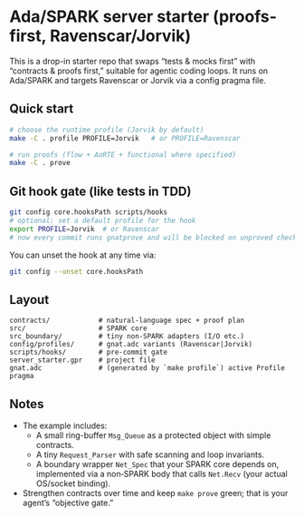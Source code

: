# Ada/SPARK server starter (proofs-first, Ravenscar/Jorvik)

This is a drop-in starter repo that swaps “tests & mocks first” with “contracts & proofs first,” suitable for agentic coding loops. It runs on Ada/SPARK and targets Ravenscar or Jorvik via a config pragma file.

## Quick start
```bash
# choose the runtime profile (Jorvik by default)
make -C . profile PROFILE=Jorvik   # or PROFILE=Ravenscar

# run proofs (flow + AoRTE + functional where specified)
make -C . prove
```

## Git hook gate (like tests in TDD)
```bash
git config core.hooksPath scripts/hooks
# optional: set a default profile for the hook
export PROFILE=Jorvik  # or Ravenscar
# now every commit runs gnatprove and will be blocked on unproved checks
```
You can unset the hook at any time via:
```bash
git config --unset core.hooksPath
```

## Layout
```
contracts/            # natural-language spec + proof plan
src/                  # SPARK core
src_boundary/         # tiny non-SPARK adapters (I/O etc.)
config/profiles/      # gnat.adc variants (Ravenscar|Jorvik)
scripts/hooks/        # pre-commit gate
server_starter.gpr    # project file
gnat.adc              # (generated by `make profile`) active Profile pragma
```

## Notes
- The example includes:
  - A small ring-buffer `Msg_Queue` as a protected object with simple contracts.
  - A tiny `Request_Parser` with safe scanning and loop invariants.
  - A boundary wrapper `Net_Spec` that your SPARK core depends on, implemented via a non‑SPARK body that calls `Net.Recv` (your actual OS/socket binding).
- Strengthen contracts over time and keep `make prove` green; that is your agent’s “objective gate.”
